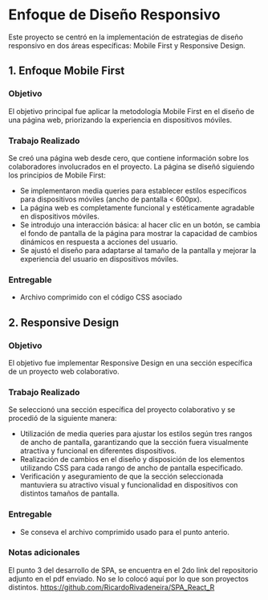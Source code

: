 # Enfoque de Diseño Responsivo

Este proyecto se centró en la implementación de estrategias de diseño responsivo en dos áreas específicas: Mobile First y Responsive Design.

## 1. Enfoque Mobile First

### Objetivo

El objetivo principal fue aplicar la metodología Mobile First en el diseño de una página web, priorizando la experiencia en dispositivos móviles.

### Trabajo Realizado

Se creó una página web desde cero, que contiene información sobre los colaboradores involucrados en el proyecto. La página se diseñó siguiendo los principios de Mobile First:

- Se implementaron media queries para establecer estilos específicos para dispositivos móviles (ancho de pantalla < 600px).
- La página web es completamente funcional y estéticamente agradable en dispositivos móviles.
- Se introdujo una interacción básica: al hacer clic en un botón, se cambia el fondo de pantalla de la página para mostrar la capacidad de cambios dinámicos en respuesta a acciones del usuario.
- Se ajustó el diseño para adaptarse al tamaño de la pantalla y mejorar la experiencia del usuario en dispositivos móviles.

### Entregable
- Archivo comprimido con el código CSS asociado

## 2. Responsive Design

### Objetivo

El objetivo fue implementar Responsive Design en una sección específica de un proyecto web colaborativo.

### Trabajo Realizado

Se seleccionó una sección específica del proyecto colaborativo y se procedió de la siguiente manera:

- Utilización de media queries para ajustar los estilos según tres rangos de ancho de pantalla, garantizando que la sección fuera visualmente atractiva y funcional en diferentes dispositivos.
- Realización de cambios en el diseño y disposición de los elementos utilizando CSS para cada rango de ancho de pantalla especificado.
- Verificación y aseguramiento de que la sección seleccionada mantuviera su atractivo visual y funcionalidad en dispositivos con distintos tamaños de pantalla.

### Entregable
- Se conseva el archivo comprimido usado para el punto anterio.

### Notas adicionales
El punto 3 del desarrollo de SPA, se encuentra en el 2do link del repositorio adjunto en el pdf enviado. No se lo colocó aquí por lo que son proyectos distintos.
https://github.com/RicardoRivadeneira/SPA_React_R

